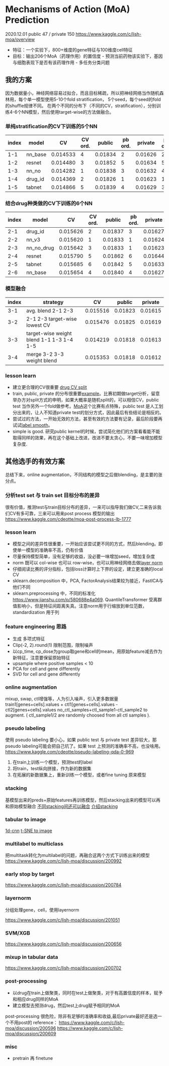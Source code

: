 # Mechanisms of Action (MoA) Prediction
2020.12.01  public 47 / private 150
https://www.kaggle.com/c/lish-moa/overview
- 特征：一个实验下，800+维度的gene特征与100维度cell特征
- 目标：输出206个MoA（药理作用）的置信度 - 预测当前药物该实验下，基因与细胞表现下是否有该药理作用 - 多任务分类问题

## 我的方案
因为数据量小，神经网络容易过拟合，而且目标稀疏，所以把神经网络当作随机森林用，每个单一模型使用5-10个fold stratification， 5个seed，每个seed的fold的shuffle规律不同。
在两个不同的分布下（不同的CV，stratification），分别训练4-6个NN模型，然后使用target-wise的方法做融合。

### 单纯stratification的CV下训练的5个NN

| index | model   | CV       | CV ord. | public  | pb ord. | private | pv ord. |
| ----- | ------- | -------- | ------- | ------- | ------- | ------- | ------- |
| 1-1   | nn_base | 0.014533 | 4       | 0.01834 | 2       | 0.01626 | 2       |
| 1-2   | resnet  | 0.014480 | 3       | 0.01852 | 5       | 0.01634 | 5       |
| 1-3   | nn_no   | 0.014282 | 1       | 0.01838 | 3       | 0.01632 | 4       |
| 1-4   | drug_id | 0.014369 | 2       | 0.01826 | 1       | 0.01623 | 1       |
| 1-5   | tabnet  | 0.014866 | 5       | 0.01839 | 4       | 0.01629 | 3       |

### 结合drug种类做的CV下训练的6个NN

| index | model      | CV       | CV ord. | public  | pb ord. | private | pv ord. |
| ----- | ---------- | -------- | ------- | ------- | ------- | ------- | ------- |
| 2-1   | drug_id    | 0.015626 | 2       | 0.01837 | 3       | 0.01627 | 3       |
| 2-2   | nn_v3      | 0.015620 | 1       | 0.01833 | 1       | 0.01624 | 2       |
| 2-3   | nn_no_drug | 0.015642 | 3       | 0.01833 | 1       | 0.01623 | 1       |
| 2-4   | resnet     | 0.015790 | 5       | 0.01862 | 6       | 0.01644 | 6       |
| 2-5   | tabnet     | 0.015685 | 6       | 0.01842 | 5       | 0.01633 | 5       |
| 2-6   | nn_base    | 0.015654 | 4       | 0.01840 | 4       | 0.01627 | 3       |

### 模型融合

| index | strategy                                 | CV       | public  | private |
| ----- | ---------------------------------------- | -------- | ------- | ------- |
| 3-1   | avg. blend 2-1 2-3                       | 0.015516 | 0.01823 | 0.01615 |
| 3-2   | 2-1 2-3 target-wise lowest CV            | 0.015476 | 0.01825 | 0.01619 |
| 3-3   | target-wise weight blend 1-1 1-3 1-4 1-5 | 0.014219 | 0.01818 | 0.01613 |
| 3-4   | merge 3-2 3-3 weight blend               | 0.015353 | 0.01818 | 0.01612 |


### lesson learn
- 建立更合理的CV很重要 [drug CV split](https://www.kaggle.com/c/lish-moa/discussion/195195)
- train, public, private 的分布很重要[example](https://www.kaggle.com/c/lish-moa/discussion/200832)。比赛初期做target分析，留意举办方对split方式的申明，如果大概率是随机split的，可以相信CV，public test 当作另外一个fold做参考。[MoA](https://www.kaggle.com/c/lish-moa/overview)这个比赛有点特殊，public test 是人工划分出来的，让人不知道private test的划分方式，因此最后有些结论是相反的。
- 尝试过的方法，一开始无效的方法，甚至有效的方法要有记录，最后阶段要再试试[label smooth](https://www.kaggle.com/c/lish-moa/discussion/201729)。
- simple is good. 研究public kernel的时候，尝试简化他们的方案看看能不能取得同样的效果，再在这个基础上改进，改进不要太贪心，不要一味增加模型复杂度.

## 其他选手的有效方案
总结下来，online augmentation，不同结构的模型之后做blending，是主要的涨分点。
### 分析test set 与 train set 目标分布的差异
很有价值，推测test与train目标分布的差异，一来可以指导我们做CV,二来告诉我们CV有多可靠，三来可以用来post process 模型的输出
https://www.kaggle.com/cdeotte/moa-post-process-lb-1777

### lesson learn
- 模型之间的差异性很重要，一开始应该尝试更不同的方式，然后blending。即使单一模型的准确率不高，仍有价值
- 尽量保持模型简单，没有足够的收益，没必要一味增加seed，增加复杂度
- norm 既可以 col-wise 也可以 row-wise，也可以用神经网络去做[layer norm](https://www.kaggle.com/c/lish-moa/discussion/201051)
- 仔细阅读比赛的评分指标，包括loss计算时上下界的设定，建立更准确的local CV
- sklearn.decomposition 中，PCA, FactorAnalysis结果较为接近，FastICA与他们不同
- sklearn.preprocessing 中，不同的标准化 https://www.jianshu.com/p/580688e4a069. QuantileTransformer 受离群值影响小，但是特征间距离失真。注意norm用于行缩放到单位范数，standardization 用于列

### feature engineering 思路
- 生成 多项式特征
- Clip(-2, 2).round(1) 限制范围，限制噪声
- 以cp_time, cp_dose为group取gene和cell的mean，用原始feature减去作为新特征，注意要保留原始特征
- upsample where positive samples < 10
- PCA for cell and gene differently
- SVD for cell and gene differently

### online augmentation
mixup, swap, ctl增强等，人为引入噪声，引入更多数据量
train1[genes+cells].values + ctl1[genes+cells].values - ctl2[genes+cells].values
no_ctl_samples+ctl_sample1-ctl_sample2 to augment. ( ctl_sample1/2 are randomly choosed from all ctl samples ).

### pseudo labeling
使用 pseudo labeling 要小心，如果 public test 与 private test 差异较大，那 pseudo labeling可能会把自己坑了。如果 test 上预测的准确率不高，也没啥用。
https://www.kaggle.com/cdeotte/pseudo-labeling-qda-0-969
1. 在train上训练一个模型，预测test的label
2. 将train，test纵向拼接，作为新的数据集
3. 在拓展的新数据集上，重新训练一个模型，或者fine tuning 原来模型

### stacking
基模型出来的preds+原始features再训练模型，然后stacking出来的模型可以再和原始模型融合
[不同stacking间还可以融合](https://www.kaggle.com/c/lish-moa/discussion/204685)
[介绍stacking](https://mlwave.com/kaggle-ensembling-guide/)

### tabular to image
[1d-cnn](https://www.kaggle.com/c/lish-moa/discussion/202256)
[t-SNE to image](https://www.kaggle.com/c/lish-moa/discussion/195378)

### multilabel to multiclass
把multitask转化为multilabel的问题，再融合这两个方式下训练出来的模型
https://www.kaggle.com/c/lish-moa/discussion/200992

### early stop by target
https://www.kaggle.com/c/lish-moa/discussion/200784

### layernorm
分组处理gene，cell，使用layernorm

https://www.kaggle.com/c/lish-moa/discussion/201051

### SVM/XGB
https://www.kaggle.com/c/lish-moa/discussion/200656

### mixup in tabular data
https://www.kaggle.com/c/lish-moa/discussion/200702

### post-processing
- 以drug在train上做聚类，同时在test上做聚类，对于有高置信度的样本，赋予和相应drug同样的MoA
- 建立模型去预测drug，然后test上drug赋予相同的MoA

post-processing 很危险，除非有足够的准确率和收益,最后private最好还是选一个不用post的
reference：
https://www.kaggle.com/c/lish-moa/discussion/200596
https://www.kaggle.com/c/lish-moa/discussion/200609


### misc
- pretrain 再 finetune
